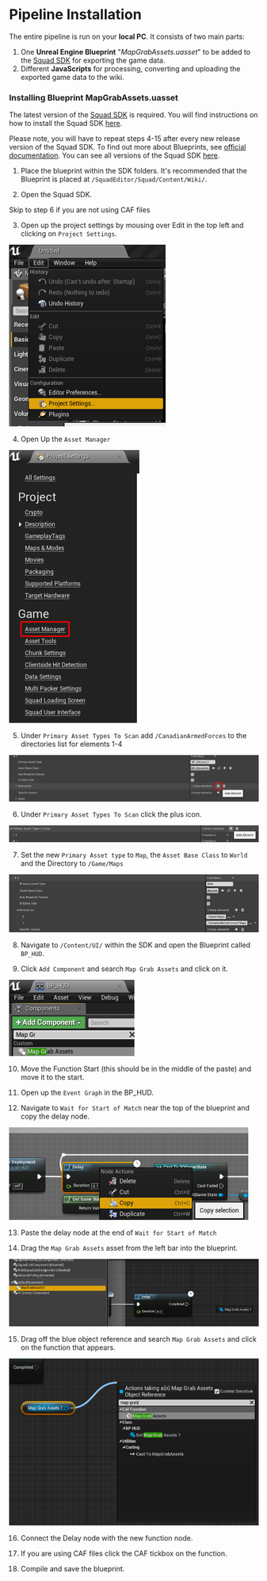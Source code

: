 # Pipeline Installation
The entire pipeline is run on your **local PC**. It consists of two main parts:
1. One **Unreal Engine Blueprint** "*MapGrabAssets.uasset*" to be added to the [Squad SDK](https://squad.gamepedia.com/Squad_SDK) for exporting the game data.
2. Different **JavaScripts** for processing, converting and uploading the exported game data to the wiki.






### Installing Blueprint MapGrabAssets.uasset

The latest version of the [Squad SDK](https://squad.gamepedia.com/Squad_SDK) is required. You will find instructions on how to install the Squad SDK [here](https://squad.gamepedia.com/Squad_SDK#Downloading_the_Epic_Games_Launcher).

Please note, you will have to repeat steps 4-15 after every new release version of the Squad SDK. To find out more about Blueprints, see [official documentation](https://docs.unrealengine.com/en-US/Engine/Blueprints/GettingStarted/index.html). You can see all versions of the Squad SDK [here](https://squad.gamepedia.com/Squad_SDK#Version_history).


1. Place the blueprint within the SDK folders. It's recommended that the Blueprint is placed at `/SquadEditor/Squad/Content/Wiki/`.

2. Open the Squad SDK. 

Skip to step 6 if you are not using CAF files

3. Open up the project settings by mousing over Edit in the top left and clicking on `Project Settings`.

![Project Settings](/doc/images/sdk/sdk_project_settings.png)

4. Open Up the `Asset Manager`

![Asset Manager](/doc/images/sdk/sdk_asset_manager.png)

5. Under `Primary Asset Types To Scan` add `/CanadianArmedForces` to the directories list for elements 1-4

![Add Element](/doc/images/sdk/sdk_add_directory.png)

6. Under `Primary Asset Types To Scan` click the plus icon.

![Add New Asset](/doc/images/sdk/sdk_add_primary_asset.png)

7. Set the new `Primary Asset type` to `Map`, the `Asset Base Class` to `World` and the Directory to `/Game/Maps`

![Asset Configure](/doc/images/sdk/sdk_new_primary_asset.png)

8. Navigate to `/Content/UI/` within the SDK and open the Blueprint called `BP_HUD`.

9. Click `Add Component` and search `Map Grab Assets` and click on it.

![Add Component](/doc/images/sdk/sdk_add_component.png)

10. Move the Function Start (this should be in the middle of the paste) and move it to the start.

11. Open up the `Event Graph` in the BP_HUD.

12. Navigate to `Wait for Start of Match` near the top of the blueprint and copy the delay node. 

![Copy Node](/doc/images/sdk/sdk_copy_delay.png)

13. Paste the delay node at the end of `Wait for Start of Match`

14. Drag the `Map Grab Assets` asset from the left bar into the blueprint.

![Drag Actor](/doc/images/sdk/sdk_drag_actor.png)

15. Drag off the blue object reference and search `Map Grab Assets` and click on the function that appears.

![Create new Function](/doc/images/sdk/sdk_create_new_function.png)

16. Connect the Delay node with the new function node.

17. If you are using CAF files click the CAF tickbox on the function.

18. Compile and save the blueprint.
